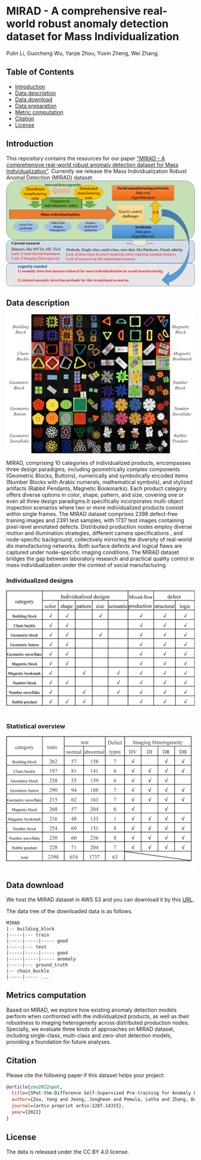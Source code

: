 # MIRAD - A comprehensive real-world robust anomaly detection dataset for Mass Individualization

Pulin Li, Guocheng Wu, Yanjie Zhou, Yuxin Zheng, Wei Zhang.

## Table of Contents
* [Introduction](#introduction)
* [Data description](#data-description)
* [Data download](#data-download)
* [Data preparation](#data-preparation)
* [Metric computation](#metric-computation)
* [Citation](#citation)
* [License](#license)

## Introduction
This repository contains the resources for our paper ["MIRAD - A comprehensive real-world robust anomaly detection dataset for Mass Individualization"](https://arxiv.org/pdf/2207.14315.pdf). Currently we release the Mass Individualization Robust Anomal Detection (MIRAD) dataset. 
![](figures/new_challenges.png)


## Data description
![](figures/individualized_products.png)

MIRAD, comprising 10 categories of individualized products, encompasses three design paradigms, including geometrically complex components (Geometric Blocks, Buttons), numerically and symbolically encoded items (Number Blocks with Arabic numerals, mathematical symbols), and stylized artifacts (Rabbit Pendants, Magnetic Bookmarks). Each product category offers diverse options in color, shape, pattern, and size, covering one or even all three design paradigms.It specifically incorporates multi-object inspection scenarios where two or more individualized products coexist within single frames. The MIRAD dataset comprises 2398 defect-free training images and 2391 test samples, with 1737 test images containing pixel-level annotated defects. Distributed production nodes employ diverse motion and illumination strategies, different camera specifications , and node-specific background, collectively mirroring the diversity of real-world dis manufacturing networks. Both surface defects and logical flaws are captured under node-specific imaging conditions.
The MIRAD dataset bridges the gap between laboratory research and practical quality control in mass individualization under the context of social manufacturing. 

### Individualized designs
![](figures/Individualized_designs_and_defect.png)
### Statistical overview
![](figures/Statistical_overview.png)


## Data download

We host the MIRAD dataset in AWS S3 and you can download it by this [URL](https://amazon-visual-anomaly.s3.us-west-2.amazonaws.com/VisA_20220922.tar). 

The data tree of the downloaded data is as follows.
```shell
MIRAD
|-- building_block
|-----|--- train
|-----|-----|----- good
|-----|--- test
|-----|-----|----- good
|-----|-----|----- anomaly
|-----|--- ground_truth
|-- chain_buckle
|-----|----- ...
```

 
## Metrics computation
Based on MIRAD, we explore how existing anomaly detection models perform when confronted with the individualized products, as well as their robustness to imaging heterogeneity across distributed production nodes. Specially, we evaluate three kinds of approaches on MIRAD dataset, including single-class, multi-class and zero-shot detection models, providing a foundation for future analyses.



## Citation
Please cite the following paper if this dataset helps your project:

```bibtex
@article{zou2022spot,
  title={SPot-the-Difference Self-Supervised Pre-training for Anomaly Detection and Segmentation},
  author={Zou, Yang and Jeong, Jongheon and Pemula, Latha and Zhang, Dongqing and Dabeer, Onkar},
  journal={arXiv preprint arXiv:2207.14315},
  year={2022}
}
```

## License
The data is released under the CC BY 4.0 license.
